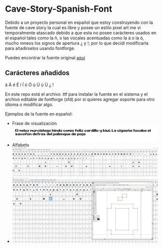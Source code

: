 # Cave-Story-Spanish-Font
Debido a un proyecto personal en español que estoy construyendo con la fuente de cave story la cual es libre y posee un estilo pixel art
me vi temporalmente atascado debido a que esta no posee carácteres usados en el español tales como la ñ, o las vocales acentuadas como la 
á o la ó, mucho mneos los signos de apertura ¿ y !; por lo que decidí modificarla para añadirselos usando fontforge.

Puedes encontrar la fuente original [aquí](https://fontlibrary.org/es/font/cave-story)

## Carácteres añadidos
á Á
é É
í Í
ó Ó
ú Ú
ü Ü
¿ !

En este repo está el archivo .ttf para instalar la fuente en el sistema y el archivo editable de fontforge (sfd) por si quieres agregar soporte para otro idioma o modificar algo.

Ejemplos de la fuente en español:

* Frase de visualización
![Frase de visualización](https://github.com/LatorreDev/Cave-Story-Spanish-Font/blob/main/assets/Example.PNG)
* Alfabeto
![Alfabeto](https://github.com/LatorreDev/Cave-Story-Spanish-Font/blob/main/assets/Alphabet.PNG)
* ![visualización en fontforge](https://github.com/LatorreDev/Cave-Story-Spanish-Font/blob/main/assets/fontforge.PNG)
